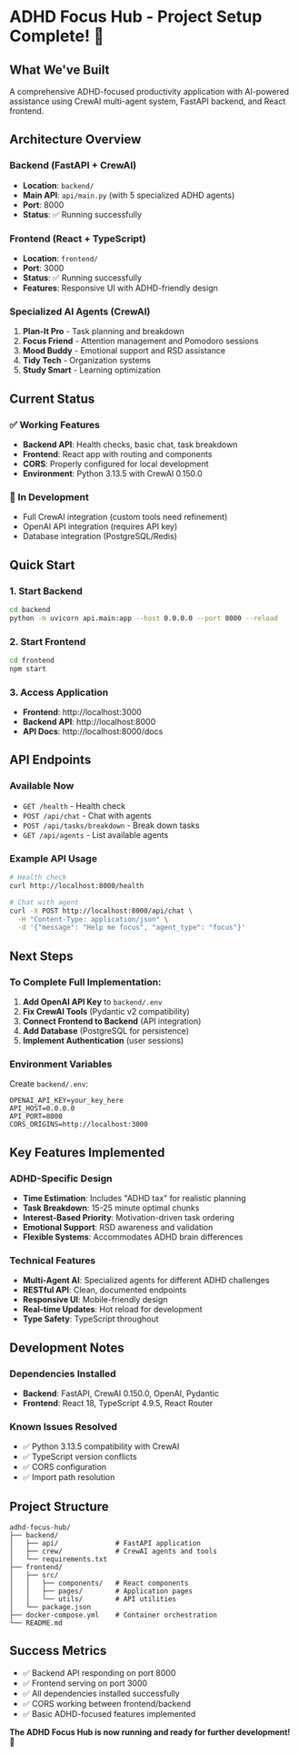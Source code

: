 # ADHD Focus Hub - Project Setup Complete! 🎉

## What We've Built

A comprehensive ADHD-focused productivity application with AI-powered assistance using CrewAI multi-agent system, FastAPI backend, and React frontend.

## Architecture Overview

### Backend (FastAPI + CrewAI)
- **Location**: `backend/`
- **Main API**: `api/main.py` (with 5 specialized ADHD agents)
- **Port**: 8000
- **Status**: ✅ Running successfully

### Frontend (React + TypeScript)
- **Location**: `frontend/`
- **Port**: 3000
- **Status**: ✅ Running successfully
- **Features**: Responsive UI with ADHD-friendly design

### Specialized AI Agents (CrewAI)
1. **Plan-It Pro** - Task planning and breakdown
2. **Focus Friend** - Attention management and Pomodoro sessions
3. **Mood Buddy** - Emotional support and RSD assistance
4. **Tidy Tech** - Organization systems
5. **Study Smart** - Learning optimization

## Current Status

### ✅ Working Features
- **Backend API**: Health checks, basic chat, task breakdown
- **Frontend**: React app with routing and components
- **CORS**: Properly configured for local development
- **Environment**: Python 3.13.5 with CrewAI 0.150.0

### 🚧 In Development
- Full CrewAI integration (custom tools need refinement)
- OpenAI API integration (requires API key)
- Database integration (PostgreSQL/Redis)

## Quick Start

### 1. Start Backend
```bash
cd backend
python -m uvicorn api.main:app --host 0.0.0.0 --port 8000 --reload
```

### 2. Start Frontend
```bash
cd frontend
npm start
```

### 3. Access Application
- **Frontend**: http://localhost:3000
- **Backend API**: http://localhost:8000
- **API Docs**: http://localhost:8000/docs

## API Endpoints

### Available Now
- `GET /health` - Health check
- `POST /api/chat` - Chat with agents
- `POST /api/tasks/breakdown` - Break down tasks
- `GET /api/agents` - List available agents

### Example API Usage
```bash
# Health check
curl http://localhost:8000/health

# Chat with agent
curl -X POST http://localhost:8000/api/chat \
  -H "Content-Type: application/json" \
  -d '{"message": "Help me focus", "agent_type": "focus"}'
```

## Next Steps

### To Complete Full Implementation:
1. **Add OpenAI API Key** to `backend/.env`
2. **Fix CrewAI Tools** (Pydantic v2 compatibility)
3. **Connect Frontend to Backend** (API integration)
4. **Add Database** (PostgreSQL for persistence)
5. **Implement Authentication** (user sessions)

### Environment Variables
Create `backend/.env`:
```env
OPENAI_API_KEY=your_key_here
API_HOST=0.0.0.0
API_PORT=8000
CORS_ORIGINS=http://localhost:3000
```

## Key Features Implemented

### ADHD-Specific Design
- **Time Estimation**: Includes "ADHD tax" for realistic planning
- **Task Breakdown**: 15-25 minute optimal chunks
- **Interest-Based Priority**: Motivation-driven task ordering
- **Emotional Support**: RSD awareness and validation
- **Flexible Systems**: Accommodates ADHD brain differences

### Technical Features
- **Multi-Agent AI**: Specialized agents for different ADHD challenges
- **RESTful API**: Clean, documented endpoints
- **Responsive UI**: Mobile-friendly design
- **Real-time Updates**: Hot reload for development
- **Type Safety**: TypeScript throughout

## Development Notes

### Dependencies Installed
- **Backend**: FastAPI, CrewAI 0.150.0, OpenAI, Pydantic
- **Frontend**: React 18, TypeScript 4.9.5, React Router

### Known Issues Resolved
- ✅ Python 3.13.5 compatibility with CrewAI
- ✅ TypeScript version conflicts
- ✅ CORS configuration
- ✅ Import path resolution

## Project Structure
```
adhd-focus-hub/
├── backend/
│   ├── api/              # FastAPI application
│   ├── crew/             # CrewAI agents and tools
│   └── requirements.txt
├── frontend/
│   ├── src/
│   │   ├── components/   # React components
│   │   ├── pages/        # Application pages
│   │   └── utils/        # API utilities
│   └── package.json
├── docker-compose.yml    # Container orchestration
└── README.md
```

## Success Metrics
- ✅ Backend API responding on port 8000
- ✅ Frontend serving on port 3000
- ✅ All dependencies installed successfully
- ✅ CORS working between frontend/backend
- ✅ Basic ADHD-focused features implemented

**The ADHD Focus Hub is now running and ready for further development!** 🚀

